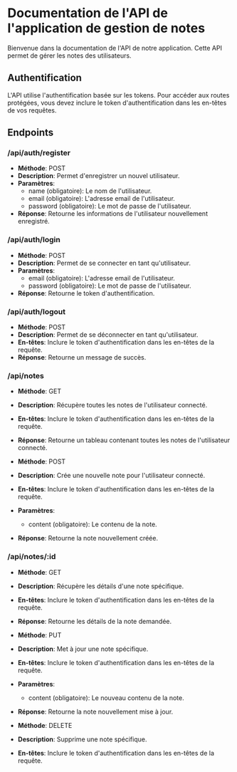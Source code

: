 # Documentation de l'API de l'application de gestion de notes

Bienvenue dans la documentation de l'API de notre application. Cette API permet de gérer les notes des utilisateurs.

## Authentification

L'API utilise l'authentification basée sur les tokens. Pour accéder aux routes protégées, vous devez inclure le token d'authentification dans les en-têtes de vos requêtes.

## Endpoints

### /api/auth/register

- **Méthode**: POST
- **Description**: Permet d'enregistrer un nouvel utilisateur.
- **Paramètres**:
  - name (obligatoire): Le nom de l'utilisateur.
  - email (obligatoire): L'adresse email de l'utilisateur.
  - password (obligatoire): Le mot de passe de l'utilisateur.
- **Réponse**: Retourne les informations de l'utilisateur nouvellement enregistré.

### /api/auth/login

- **Méthode**: POST
- **Description**: Permet de se connecter en tant qu'utilisateur.
- **Paramètres**:
    - email (obligatoire): L'adresse email de l'utilisateur.
    - password (obligatoire): Le mot de passe de l'utilisateur.
- **Réponse**: Retourne le token d'authentification.

### /api/auth/logout

- **Méthode**: POST
- **Description**: Permet de se déconnecter en tant qu'utilisateur.
- **En-têtes**: Inclure le token d'authentification dans les en-têtes de la requête.
- **Réponse**: Retourne un message de succès.

### /api/notes

- **Méthode**: GET
- **Description**: Récupère toutes les notes de l'utilisateur connecté.
- **En-têtes**: Inclure le token d'authentification dans les en-têtes de la requête.
- **Réponse**: Retourne un tableau contenant toutes les notes de l'utilisateur connecté.

- **Méthode**: POST
- **Description**: Crée une nouvelle note pour l'utilisateur connecté.
- **En-têtes**: Inclure le token d'authentification dans les en-têtes de la requête.
- **Paramètres**:
    - content (obligatoire): Le contenu de la note.
- **Réponse**: Retourne la note nouvellement créée.

### /api/notes/:id

- **Méthode**: GET
- **Description**: Récupère les détails d'une note spécifique.
- **En-têtes**: Inclure le token d'authentification dans les en-têtes de la requête.
- **Réponse**: Retourne les détails de la note demandée.

- **Méthode**: PUT
- **Description**: Met à jour une note spécifique.
- **En-têtes**: Inclure le token d'authentification dans les en-têtes de la requête.
- **Paramètres**:
    - content (obligatoire): Le nouveau contenu de la note.
- **Réponse**: Retourne la note nouvellement mise à jour.

- **Méthode**: DELETE
- **Description**: Supprime une note spécifique.
- **En-têtes**: Inclure le token d'authentification dans les en-têtes de la requête.



